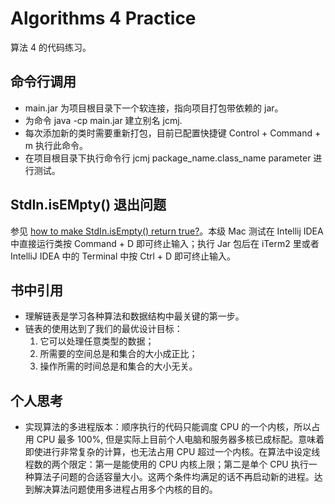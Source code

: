 # Algorithms 4 Practice

算法 4 的代码练习。

## 命令行调用

* main.jar 为项目根目录下一个软连接，指向项目打包带依赖的 jar。
* 为命令 java -cp main.jar 建立别名 jcmj.
* 每次添加新的类时需要重新打包，目前已配置快捷键 Control + Command + m 执行此命令。
* 在项目根目录下执行命令行 jcmj package_name.class_name parameter 进行测试。

## StdIn.isEMpty() 退出问题

参见 [how to make StdIn.isEmpty() return true?](https://stackoverflow.com/questions/43401347/how-to-make-stdin-isempty-return-true)。本级 Mac 测试在 Intellij IDEA 中直接运行类按 Command + D 即可终止输入；执行 Jar 包后在 iTerm2 里或者 IntelliJ IDEA 中的 Terminal 中按 Ctrl + D 即可终止输入。

## 书中引用

* 理解链表是学习各种算法和数据结构中最关键的第一步。
* 链表的使用达到了我们的最优设计目标：
  1. 它可以处理任意类型的数据；
  2. 所需要的空间总是和集合的大小成正比；
  3. 操作所需的时间总是和集合的大小无关。

## 个人思考

* 实现算法的多进程版本：顺序执行的代码只能调度 CPU 的一个内核，所以占用 CPU 最多 100%, 但是实际上目前个人电脑和服务器多核已成标配。意味着即使进行非常复杂的计算，也无法占用 CPU 超过一个内核。在算法中设定线程数的两个限定：第一是能使用的 CPU 内核上限；第二是单个 CPU 执行一种算法子问题的合适容量大小。这两个条件均满足的话不再启动新的进程。达到解决算法问题使用多进程占用多个内核的目的。


